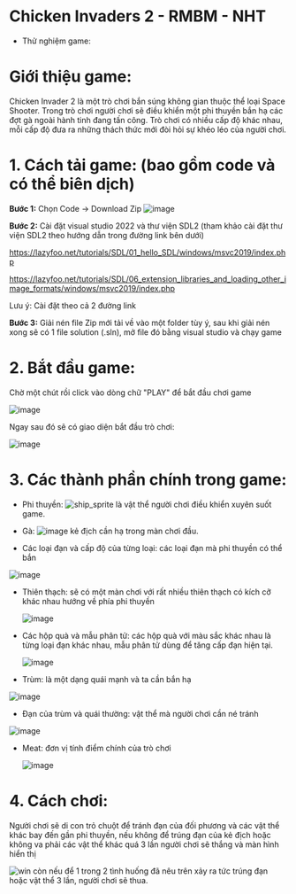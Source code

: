 # Chicken Invaders 2 - RMBM - NHT

- Thử nghiệm game:

# Giới thiệu game: 
Chicken Invader 2 là một trò chơi bắn súng không gian thuộc thể loại Space Shooter. Trong trò chơi người chơi sẽ điều khiển một phi thuyền bắn hạ các đợt gà ngoài hành tinh đang tấn công. Trò chơi có nhiều cấp độ khác nhau, mỗi cấp độ đưa ra những thách thức mới đòi hỏi sự khéo léo của người chơi.


 # 1. Cách tải game: (bao gồm code và có thể biên dịch)
  **Bước 1:** Chọn Code -> Download Zip 
  ![image](https://github.com/user-attachments/assets/1cccc36c-4c28-44c8-8cb8-fb0139d3c1ee)

  **Bước 2:** Cài đặt visual studio 2022 và thư viện SDL2 (tham khảo cài đặt thư viện SDL2 theo hướng dẫn trong đường link bên dưới)
  
 https://lazyfoo.net/tutorials/SDL/01_hello_SDL/windows/msvc2019/index.php
  
  
 https://lazyfoo.net/tutorials/SDL/06_extension_libraries_and_loading_other_image_formats/windows/msvc2019/index.php
  
  Lưu ý: Cài đặt theo cả 2 đường link 

**Bước 3:** Giải nén file Zip mới tải về vào một folder tùy ý, sau khi giải nén xong sẽ có 1 file solution (.sln), mở file đó bằng visual studio và chạy game

# 2. Bắt đầu game:
Chờ một chút rồi click vào dòng chữ "PLAY" để bắt đầu chơi game

![image](https://github.com/user-attachments/assets/85848aba-93c1-43c1-a133-1240291c9a5d)

Ngay sau đó sẽ có giao diện bắt đầu trò chơi:

![image](https://github.com/user-attachments/assets/1d6fbcbd-32ab-4fd8-aad5-c3f45a563bca)

# 3. Các thành phần chính trong game: 
 - Phi thuyền: ![ship_sprite](https://github.com/user-attachments/assets/9d497b14-5da0-43d7-be1a-cf699e4bc644) là vật thể người chơi điều khiển xuyên suốt game.
 - Gà: ![image](https://github.com/user-attachments/assets/a63e5a69-364e-4bdd-823e-bad1e9408cb5) kẻ địch cần hạ trong màn chơi đầu.

 - Các loại đạn và cấp độ của từng loại: các loại đạn mà phi thuyền có thể bắn
  
  ![image](https://github.com/user-attachments/assets/d24a6b74-772c-4212-9f22-af63585a669d)

- Thiên thạch: sẽ có một màn chơi với rất nhiều thiên thạch có kích cỡ khác nhau hướng về phía phi thuyền
  
  ![image](https://github.com/user-attachments/assets/4711f16f-3591-4f9f-b566-573b22e05018)

 - Các hộp quà và mẫu phân tử: các hộp quà với màu sắc khác nhau là từng loại đạn khác nhau, mẫu phân tử dùng để tăng cấp đạn hiện tại.
   
   ![image](https://github.com/user-attachments/assets/ca7cb685-bed1-46df-9702-20f966793365)

 - Trùm: là một dạng quái mạnh và ta cần bắn hạ
  
 ![image](https://github.com/user-attachments/assets/7641b003-75a4-4f57-82c2-0ff3b9b0aaf6)
 
 - Đạn của trùm và quái thường: vật thể mà người chơi cần né tránh

  ![image](https://github.com/user-attachments/assets/d9222bd7-86e4-4023-97ae-26c0be352831)

- Meat: đơn vị tính điểm chính của trò chơi
  
  ![image](https://github.com/user-attachments/assets/efd5f6f6-3144-437d-9ccd-b3db632fd10d)



    


 

# 4. Cách chơi:
Người chơi sẽ di con trỏ chuột để tránh đạn của đối phương và các vật thể khác bay đến gần phi thuyền, nếu không để trúng đạn của kẻ địch hoặc không va phải các vật thể khác quá 3 lần người chơi sẽ thắng và màn hình hiển thị

![win](https://github.com/user-attachments/assets/da317650-23be-47fd-9b1b-3768713d0702)
còn nếu để 1 trong 2 tình huống đã nêu trên xảy ra tức trúng đạn hoặc vật thể 3 lần, người chơi sẽ thua.



